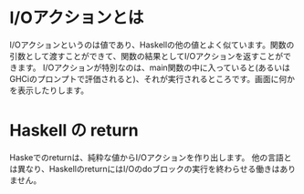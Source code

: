 # I/Oアクションとは

I/Oアクションというのは値であり、Haskellの他の値とよく似ています。関数の引数として渡すことができて、関数の結果としてI/Oアクションを返すことができます。
I/Oアクションが特別なのは、main関数の中に入っていると(あるいはGHCiのプロンプトで評価されると)、それが実行されるところです。画面に何かを表示したりします。

# Haskell の return

Haskeでのreturnは、純粋な値からI/Oアクションを作り出します。
他の言語とは異なり、HaskellのreturnにはI/Oのdoブロックの実行を終わらせる働きはありません。